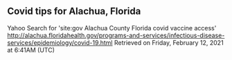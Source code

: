 ## Covid tips for Alachua, Florida

Yahoo Search for 'site:gov Alachua County Florida covid vaccine access'
http://alachua.floridahealth.gov/programs-and-services/infectious-disease-services/epidemiology/covid-19.html
Retrieved on Friday, February 12, 2021 at 6:41AM (UTC)